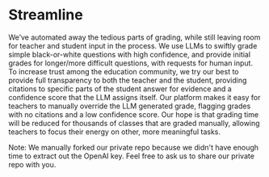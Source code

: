 # Streamline

We’ve automated away the tedious parts of grading, while still leaving room for teacher and student input in the process. We use LLMs to swiftly grade simple black-or-white questions with high confidence, and provide initial grades for longer/more difficult questions, with requests for human input. To increase trust among the education community, we try our best to provide full transparency to both the teacher and the student, providing citations to specific parts of the student answer for evidence and a confidence score that the LLM assigns itself. Our platform makes it easy for teachers to manually override the LLM generated grade, flagging grades with no citations and a low confidence score. Our hope is that grading time will be reduced for thousands of classes that are graded manually, allowing teachers to focus their energy on other, more meaningful tasks. 

Note: We manually forked our private repo because we didn't have enough time to extract out the OpenAI key. Feel free to ask us to share our private repo with you.
